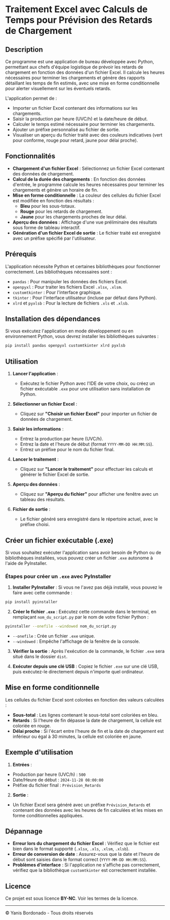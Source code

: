 # Traitement Excel avec Calculs de Temps pour Prévision des Retards de Chargement

## Description

Ce programme est une application de bureau développée avec Python, permettant aux chefs d'équipe logistique de prévoir les retards de chargement en fonction des données d'un fichier Excel. Il calcule les heures nécessaires pour terminer les chargements et génère des rapports détaillant les temps de fin estimés, avec une mise en forme conditionnelle pour alerter visuellement sur les éventuels retards.

L'application permet de :
- Importer un fichier Excel contenant des informations sur les chargements.
- Saisir la production par heure (UVC/h) et la date/heure de début.
- Calculer le temps estimé nécessaire pour terminer les chargements.
- Ajouter un préfixe personnalisé au fichier de sortie.
- Visualiser un aperçu du fichier traité avec des couleurs indicatives (vert pour conforme, rouge pour retard, jaune pour délai proche).

## Fonctionnalités

- **Chargement d'un fichier Excel** : Sélectionnez un fichier Excel contenant des données de chargement.
- **Calcul de la durée des chargements** : En fonction des données d'entrée, le programme calcule les heures nécessaires pour terminer les chargements et génère un horaire de fin.
- **Mise en forme conditionnelle** : La couleur des cellules du fichier Excel est modifiée en fonction des résultats :
  - **Bleu** pour les sous-totaux.
  - **Rouge** pour les retards de chargement.
  - **Jaune** pour les chargements proches de leur délai.
- **Aperçu des données** : Affichage d'une vue préliminaire des résultats sous forme de tableau interactif.
- **Génération d'un fichier Excel de sortie** : Le fichier traité est enregistré avec un préfixe spécifié par l'utilisateur.

## Prérequis

L'application nécessite Python et certaines bibliothèques pour fonctionner correctement. Les bibliothèques nécessaires sont :

- `pandas` : Pour manipuler les données des fichiers Excel.
- `openpyxl` : Pour traiter les fichiers Excel `.xlsx`, `.xlsm`.
- `customtkinter` : Pour l'interface graphique.
- `tkinter` : Pour l'interface utilisateur (incluse par défaut dans Python).
- `xlrd` et `pyxlsb` : Pour la lecture de fichiers `.xls` et `.xlsb`.

## Installation des dépendances

Si vous exécutez l'application en mode développement ou en environnement Python, vous devrez installer les bibliothèques suivantes :

```bash
pip install pandas openpyxl customtkinter xlrd pyxlsb
```

## Utilisation

1. **Lancer l'application** :
   - Exécutez le fichier Python avec l'IDE de votre choix, ou créez un fichier exécutable `.exe` pour une utilisation sans installation de Python.

2. **Sélectionner un fichier Excel** :
   - Cliquez sur **"Choisir un fichier Excel"** pour importer un fichier de données de chargement.
   
3. **Saisir les informations** :
   - Entrez la production par heure (UVC/h).
   - Entrez la date et l'heure de début (format `YYYY-MM-DD HH:MM:SS`).
   - Entrez un préfixe pour le nom du fichier final.

4. **Lancer le traitement** :
   - Cliquez sur **"Lancer le traitement"** pour effectuer les calculs et générer le fichier Excel de sortie.

5. **Aperçu des données** :
   - Cliquez sur **"Aperçu du fichier"** pour afficher une fenêtre avec un tableau des résultats.

6. **Fichier de sortie** :
   - Le fichier généré sera enregistré dans le répertoire actuel, avec le préfixe choisi.

## Créer un fichier exécutable (.exe)

Si vous souhaitez exécuter l'application sans avoir besoin de Python ou de bibliothèques installées, vous pouvez créer un fichier `.exe` autonome à l'aide de PyInstaller.

### Étapes pour créer un `.exe` avec PyInstaller

1. **Installer PyInstaller** :
   Si vous ne l'avez pas déjà installé, vous pouvez le faire avec cette commande :
```bash
pip install pyinstaller
```

2. **Créer le fichier `.exe`** :
Exécutez cette commande dans le terminal, en remplaçant `nom_du_script.py` par le nom de votre fichier Python :

```bash
pyinstaller --onefile --windowed nom_du_script.py
```

- `--onefile` : Crée un fichier `.exe` unique.
- `--windowed` : Empêche l'affichage de la fenêtre de la console.

3. **Vérifier la sortie** :
Après l'exécution de la commande, le fichier `.exe` sera situé dans le dossier `dist`.

4. **Exécuter depuis une clé USB** :
Copiez le fichier `.exe` sur une clé USB, puis exécutez-le directement depuis n'importe quel ordinateur.

## Mise en forme conditionnelle

Les cellules du fichier Excel sont colorées en fonction des valeurs calculées :

- **Sous-total** : Les lignes contenant le sous-total sont coloriées en bleu.
- **Retards** : Si l'heure de fin dépasse la date de chargement, la cellule est coloriée en rouge.
- **Délai proche** : Si l'écart entre l'heure de fin et la date de chargement est inférieur ou égal à 30 minutes, la cellule est coloriée en jaune.

## Exemple d'utilisation

1. **Entrées** :
- Production par heure (UVC/h) : `500`
- Date/Heure de début : `2024-11-28 08:00:00`
- Préfixe du fichier final : `Prévision_Retards`

2. **Sortie** :
- Un fichier Excel sera généré avec un préfixe `Prévision_Retards` et contenant des données avec les heures de fin calculées et les mises en forme conditionnelles appliquées.

## Dépannage

- **Erreur lors du chargement du fichier Excel** : Vérifiez que le fichier est bien dans le format supporté (`.xlsx`, `.xls`, `.xlsm`, `.xlsb`).
- **Erreur de conversion de date** : Assurez-vous que la date et l'heure de début sont saisies dans le format correct (`YYYY-MM-DD HH:MM:SS`).
- **Problèmes d'interface** : Si l'application ne s'affiche pas correctement, vérifiez que la bibliothèque `customtkinter` est correctement installée.

## Licence

Ce projet est sous licence **BY-NC**. Voir les termes de la licence.

---

© Yanis Bordonado - Tous droits réservés

